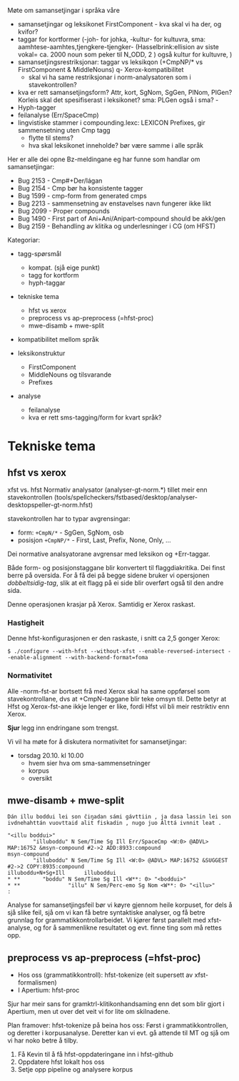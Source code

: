 Møte om samansetjingar i språka våre

* samansetjingar og leksikonet FirstComponent - kva skal vi ha der, og kvifor?
* taggar for kortformer (-joh- for johka, -kultur- for kultuvra,
  sma: aamhtese-aamhtes,tjengkere-tjengker- 
  (Hasselbrink:ellision av siste vokal= ca. 2000 noun som peker til N_ODD, 2 )
  også kultur for kultuvre, )
* samansetjingsrestriksjonar: taggar vs leksikqon
  (+CmpNP/* vs FirstComponent & MiddleNouns) q- Xerox-kompatibilitet
    - skal vi ha same restriksjonar i norm-analysatoren som i stavekontrollen?
* kva er rett samansetjingsform? Attr, kort, SgNom, SgGen, PlNom, PlGen?
  Korleis skal det spesifiserast i leksikonet? sma: PLGen også i sma? - 
* Hyph-tagger
* feilanalyse (Err/SpaceCmp)
* lingvistiske stammer i compounding.lexc: LEXICON Prefixes, gir sammensetning
  uten Cmp tagg
    - flytte til stems?
    - hva skal leksikonet inneholde? bør være samme i alle språk

Her er alle dei opne Bz-meldingane eg har funne som handlar om samansetjingar:
* Bug 2153 - Cmp#+Der/lágan
* Bug 2154 - Cmp bør ha konsistente tagger
* Bug 1599 - cmp-form from generated cmps
* Bug 2213 - sammensetning av enstavelses navn fungerer ikke likt
* Bug 2099 - Proper compounds
* Bug 1490 - First part of Ani+Ani/Anipart-compound should be akk/gen
* Bug 2159 - Behandling av klitika og underlesninger i CG (om HFST)

Kategoriar:
* tagg-spørsmål
    - kompat. (sjå eige punkt)
    - tagg for kortform
    - hyph-taggar

* tekniske tema
    - hfst vs xerox
    - preprocess vs ap-preprocess (=hfst-proc)
    - mwe-disamb + mwe-split

* kompatibilitet mellom språk

* leksikonstruktur
    - FirstComponent
    - MiddleNouns og tilsvarande
    - Prefixes

* analyse
    - feilanalyse
    - kva er rett sms-tagging/form for kvart språk?

# Tekniske tema
##  hfst vs xerox

xfst vs. hfst
Normativ analysator (analyser-gt-norm.*) tillet meir enn stavekontrollen 
(tools/spellcheckers/fstbased/desktop/analyser-desktopspeller-gt-norm.hfst)

stavekontrollen har to typar avgrensingar:
* form: `+CmpN/*` - SgGen, SgNom, osb
* posisjon `+CmpNP/*` - First, Last, Prefix, None, Only, ...

Dei normative analsyatorane avgrensar med leksikon og +Err-taggar.

Både form- og posisjonstaggane blir konvertert til flaggdiakritika. Dei finst
berre på oversida. For å få dei på begge sidene bruker vi opersjonen
*dobbeltsidig-tag*, slik at eit flagg på ei side blir overført også til den
andre sida.

Denne operasjonen krasjar på Xerox.
Samtidig er Xerox raskast.

### Hastigheit

Denne hfst-konfigurasjonen er den raskaste, i snitt ca 2,5 gonger Xerox:
```
$ ./configure --with-hfst --without-xfst --enable-reversed-intersect --enable-alignment --with-backend-format=foma
```

### Normativitet

Alle -norm-fst-ar bortsett frå med Xerox skal ha same oppførsel som stavekontrollane, 
dvs at +CmpN-taggane blir teke omsyn til.
Dette betyr at Hfst og Xerox-fst-ane ikkje lenger er like, fordi Hfst vil bli
meir restriktiv enn Xerox.

**Sjur** legg inn endringane som trengst.

Vi vil ha møte for å diskutera normativitet for samansetjingar:
* torsdag 20.10. kl 10.00
    - hvem sier hva om sma-sammensetninger
    - korpus
    - oversikt

## mwe-disamb + mwe-split

```
Dán illu boddui lei son čiŋadan sámi gávttiin , ja dasa lassin lei son ivdnehahttán vuovttaid alit fiskadin , nugo juo Álttá ivnnit leat .

"<illu boddui>"
        "illuboddu" N Sem/Time Sg Ill Err/SpaceCmp <W:0> @ADVL> MAP:16752 &msyn-compound #2->2 ADD:8933:compound
msyn-compound
        "illuboddu" N Sem/Time Sg Ill <W:0> @ADVL> MAP:16752 &SUGGEST #2->2 COPY:8935:compound
illuboddu+N+Sg+Ill      illuboddui
* **       "boddu" N Sem/Time Sg Ill <W**: 0> "<boddui>"
* **               "illu" N Sem/Perc-emo Sg Nom <W**: 0> "<illu>"
: 
```

Analyse for samansetjingsfeil bør vi køyre gjennom heile korpuset, for dels å sjå
slike feil, sjå om vi kan få betre syntaktiske analyser, og få betre grunnlag for
grammatikkontrollarbeidet. Vi kjører først parallelt med xfst-analyse, og for å
sammenlikne resultatet og evt. finne ting som må rettes opp.

## preprocess vs ap-preprocess (=hfst-proc)

* Hos oss (grammatikkontroll): hfst-tokenize (eit supersett av xfst-formalismen)
* I Apertium: hfst-proc 

Sjur har meir sans for gramktrl-klitikonhandsaming enn det som blir gjort i
Apertium, men ut over det veit vi for lite om skilnadene.

Plan framover:
hfst-tokenize på beina hos oss: Først i grammatikkontrollen, og deretter i
korpusanalyse. Deretter kan vi evt. gå attende til MT og sjå om vi har noko
betre å tilby.

1. Få Kevin til å få hfst-oppdateringane inn i hfst-github
1. Oppdatere hfst lokalt hos oss
1. Setje opp pipeline og analysere korpus
